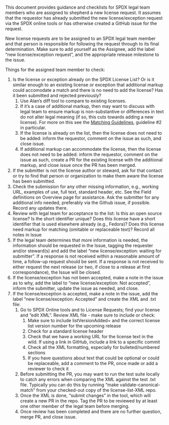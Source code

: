 This document provides guidance and checklists for SPDX legal team members who are assigned to shepherd a new license request.  It assumes that the requestor has already submitted the new license/exception request via the SPDX online tools or has otherwise created a GitHub issue for the request. 

New license requests are to be assigned to an SPDX legal team member and that person is responsible for following the request through to its final determination.  Make sure to add yourself as the Assignee, add the label “new license/exception request”, and the appropriate release milestone to the issue.

Things for the assigned team member to check:
1. Is the license or exception already on the SPDX License List?  Or is it similar enough to an existing license or exception that additional markup could accomodate a match and there is no need to add the license? Has it been submitted and rejected previously?
    1. Use Alan’s diff tool to compare to existing licenses.
    2. If it’s a case of additional markup, then may want to discuss with legal team to ensure markup is non-substantive or differences in text do not alter legal meaning (if so, this cuts towards adding a new license). For more on this see the [Matching Guidelines](https://spdx.org/spdx-license-list/matching-guidelines), guideline #2 in particular.
    3. If the license is already on the list, then the license does not need to be added: inform the requestor, comment on the issue as such, and close issue.
    4. If additional markup can accommodate the license, then the license does not need to be added: inform the requestor, comment on the issue as such, create a PR for the existing license with the additional markup, and close issue once the PR has been merged.
2. If the submitter is not the license author or steward, ask for that contact or try to find that person or organization to make them aware the license has been submitted.
3. Check the submission for any other missing information, e.g., working URL, examples of use, full text, standard header, etc. See the Field definitions on Overview page for assistance.
Ask the submitter for any additional info needed, preferably via the Github issue, if possible. Record any updates there.
4. Review with legal team for acceptance to the list:
Is this an open source license?
Is the short identifier unique? Does this license have a short identifier that is used elsewhere already (e.g., Fedora)?
Does this license need markup for matching (omitable or replaceable text)?
Record all notes in Issue
5. If the legal team determines that more information is needed, the information should be requested in the Issue, tagging the requester and/or steward(s) and add the label “new license/exception: waiting for submitter”. If a response is not received within a reasonable amount of time, a follow-up request should be sent. If a response is not received to either request the next release (or two, if close to a release at first correspondance), the Issue will be closed.
6. If the license/exception has not been accepted, make a note in the issue as to why, add the label to “new license/exception: Not accepted”, inform the submitter, update the issue as needed, and close.
7. If the license/exception is accepted, make a note in the issue, add the label “new license/exception: Accepted” and create the XML and .txt file:
    1. Go to SPDX Online tools and to License Requests; find your license and “edit XML”. Review XML file - make sure to include or check:
        1. Make sure to include listVersionAdded= and the correct license list version number for the upcoming release
        1. Check for a standard license header
        1. Check that we have a working URL for the license text in the wild. If using a link in GitHub, include a link to a specific commit
        1. Check all the XML formatting, especially for bulleted/numbered sections
        1. If you have questions about text that could be optional or could be replaceable, add a comment to the PR, once made or add a reviewer to check it
    2. Before submitting the PR, you may want to run the test suite locally to catch any errors when comparing the XML against the test .txt file. Typically you can do this by running “make validate-canonical-match” from your checked-out copy of the license-list-XML repo.
    3. Once the XML is done, “submit changes” in the tool, which will create a new PR in the repo. Tag the PR to be reviewed by at least one other member of the legal team before merging. 
    4. Once review has been completed and there are no further question, merge PR, and close issue.
